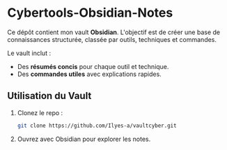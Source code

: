 # Cybertools-Obsidian-Notes

Ce dépôt contient mon vault **Obsidian**. L'objectif est de créer une base de connaissances structurée, classée par outils, techniques et commandes.


Le vault inclut :

- Des **résumés concis** pour chaque outil et technique.
- Des **commandes utiles** avec explications rapides.

## Utilisation du Vault

1. Clonez le repo :
   ```bash
   git clone https://github.com/Ilyes-a/vaultcyber.git
   ```
2. Ouvrez avec Obsidian pour explorer les notes.   
